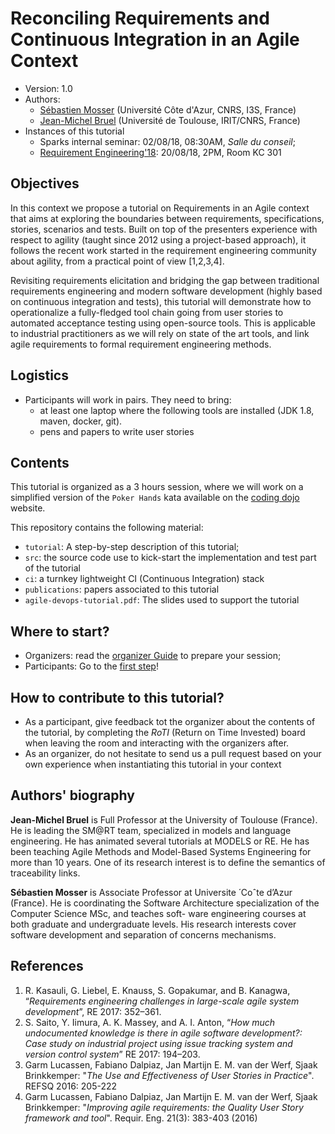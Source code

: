 # Reconciling Requirements and Continuous Integration in an Agile Context

  * Version: 1.0
  * Authors: 
    * [Sébastien Mosser](mosser@i3s.unice.fr) (Université Côte d'Azur, CNRS, I3S, France)
    * [Jean-Michel Bruel](bruel@irit.fr) (Université de Toulouse, IRIT/CNRS, France)
  * Instances of this tutorial
    * Sparks internal seminar: 02/08/18, 08:30AM, _Salle du conseil_;
    * [Requirement Engineering'18](http://www.re18.org/program/conferenceProgramMonday.html#T02): 
      20/08/18, 2PM, Room KC 301
    
    
## Objectives

In this context we propose a tutorial on Requirements in an Agile context that aims at exploring the boundaries between 
requirements, specifications, stories, scenarios and tests. Built on top of the presenters experience with respect to 
agility (taught since 2012 using a project-based approach), it follows the recent work started in the requirement 
engineering community about agility, from a practical point of view [1,2,3,4]. 

Revisiting requirements elicitation and bridging the gap between traditional requirements engineering and modern 
software development (highly based on continuous integration and tests), this tutorial will demonstrate how to \
operationalize a fully-fledged tool chain going from user stories to automated acceptance testing using open-source 
tools. This is applicable to industrial practitioners as we will rely on state of the art tools, and link agile 
requirements to formal requirement engineering methods.
    
## Logistics

  - Participants will work in pairs. They need to bring:
    - at least one laptop where the following tools are installed (JDK 1.8, maven, docker, git).
    - pens and papers to write user stories

## Contents

This tutorial is organized as a 3 hours session, where we will work on a simplified version of the `Poker Hands` kata 
available on the [coding dojo](https://codingdojo.org/kata/PokerHands/) website. 

This repository contains the following material:

  - `tutorial`: A step-by-step description of this tutorial;
  - `src`: the source code use to kick-start the implementation and test part of the tutorial
  - `ci`: a turnkey lightweight CI (Continuous Integration) stack
  - `publications`: papers associated to this tutorial
  - `agile-devops-tutorial.pdf`: The slides used to support the tutorial
  
  
## Where to start?

  - Organizers: read the [organizer Guide](Organizers.md) to prepare your session;
  - Participants: Go to the [first step](./tutorial/steps/step1.md)! 
  
## How to contribute to this tutorial?

  - As a participant, give feedback tot the organizer about the contents of the tutorial, by completing the _RoTI_ 
    (Return on Time Invested) board when leaving the room and interacting with the organizers after.
  - As an organizer, do not hesitate to send us a pull request based on your own experience when instantiating this 
    tutorial in your context

## Authors' biography

 **Jean-Michel Bruel** is Full Professor at the University of Toulouse (France). He is leading the SM@RT team, 
 specialized in models and language engineering. He has animated several tutorials at MODELS or RE. He has been 
 teaching Agile Methods and Model-Based Systems Engineering for more than 10 years. One of its research interest is to 
 define the semantics of traceability links.
 
 **Sébastien Mosser** is Associate Professor at Universite ́ Coˆte d’Azur (France). He is coordinating the Software 
 Architecture specialization of the Computer Science MSc, and teaches soft- ware engineering courses at both graduate 
 and undergraduate levels. His research interests cover software development and separation of concerns mechanisms.

## References

  1. R. Kasauli, G. Liebel, E. Knauss, S. Gopakumar, and B. Kanagwa, “_Requirements engineering challenges in 
     large-scale agile system development_”, RE 2017: 352–361.
   2. S. Saito, Y. Iimura, A. K. Massey, and A. I. Anton, “_How much undocumented knowledge is there in agile software 
     development?: Case study on industrial project using issue tracking system and version control system_” 
     RE 2017: 194–203.
   3. Garm Lucassen, Fabiano Dalpiaz, Jan Martijn E. M. van der Werf, Sjaak Brinkkemper: "_The Use and Effectiveness of 
      User Stories in Practice_". REFSQ 2016: 205-222 
   4. Garm Lucassen, Fabiano Dalpiaz, Jan Martijn E. M. van der Werf, Sjaak Brinkkemper: "_Improving agile 
      requirements: the Quality User Story framework and tool_". Requir. Eng. 21(3): 383-403 (2016)